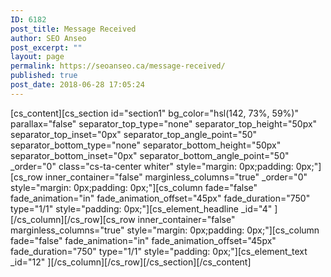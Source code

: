 ```yaml
---
ID: 6182
post_title: Message Received
author: SEO Anseo
post_excerpt: ""
layout: page
permalink: https://seoanseo.ca/message-received/
published: true
post_date: 2018-06-28 17:05:24
---
```

[cs_content][cs_section id="section1" bg_color="hsl(142, 73%, 59%)" parallax="false" separator_top_type="none" separator_top_height="50px" separator_top_inset="0px" separator_top_angle_point="50" separator_bottom_type="none" separator_bottom_height="50px" separator_bottom_inset="0px" separator_bottom_angle_point="50" _order="0" class="cs-ta-center whiter" style="margin: 0px;padding: 0px;"][cs_row inner_container="false" marginless_columns="true" _order="0" style="margin: 0px;padding: 0px;"][cs_column fade="false" fade_animation="in" fade_animation_offset="45px" fade_duration="750" type="1/1" style="padding: 0px;"][cs_element_headline _id="4" ][/cs_column][/cs_row][cs_row inner_container="false" marginless_columns="true" style="margin: 0px;padding: 0px;"][cs_column fade="false" fade_animation="in" fade_animation_offset="45px" fade_duration="750" type="1/1" style="padding: 0px;"][cs_element_text _id="12" ][/cs_column][/cs_row][/cs_section][/cs_content]
